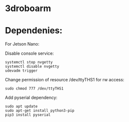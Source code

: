 # 3droboarm

#  Dependenies:
For Jetson Nano:

Disable console service:
```
systemctl stop nvgetty
systemctl disable nvgetty
udevadm trigger
```
Change permission of resource /dev/ttyTHS1 for rw access:
```
sudo chmod 777 /dev/ttyTHS1
```
Add pyserial dependency:
```
sudo apt update
sudo apt-get install python3-pip
pip3 install pyserial
```
